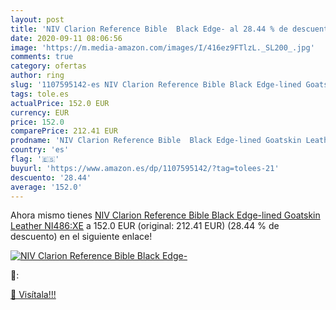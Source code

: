 ```yaml
---
layout: post
title: 'NIV Clarion Reference Bible  Black Edge- al 28.44 % de descuento'
date: 2020-09-11 08:06:56
image: 'https://m.media-amazon.com/images/I/416ez9FTlzL._SL200_.jpg'
comments: true
category: ofertas
author: ring
slug: '1107595142-es NIV Clarion Reference Bible Black Edge-lined Goatskin...'
tags: tole.es
actualPrice: 152.0 EUR
currency: EUR
price: 152.0
comparePrice: 212.41 EUR
prodname: 'NIV Clarion Reference Bible  Black Edge-lined Goatskin Leather  NI486:XE'
country: 'es'
flag: '🇪🇸'
buyurl: 'https://www.amazon.es/dp/1107595142/?tag=tolees-21'
descuento: '28.44'
average: '152.0'
---
```


Ahora mismo tienes [NIV Clarion Reference Bible  Black Edge-lined Goatskin Leather  NI486:XE](https://www.amazon.es/dp/1107595142/?tag=tolees-21) a 152.0 EUR (original: 212.41 EUR) (28.44 %  de descuento) en el siguiente enlace!

[![NIV Clarion Reference Bible  Black Edge-](https://m.media-amazon.com/images/I/416ez9FTlzL._SL200_.jpg)](https://www.amazon.es/dp/1107595142/?tag=tolees-21)

🔎:


[🛒 Visítala!!!](https://www.amazon.es/dp/1107595142/?tag=tolees-21)
